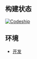 ## 构建状态 ##

[![Codeship](https://img.shields.io/codeship/31d27ab0-11f1-0133-7f05-6695b09e6893/master.svg)](https://codeship.com/projects/92425)

## 环境 ##

* [开发](http://visualsbest.herokuapp.com/)